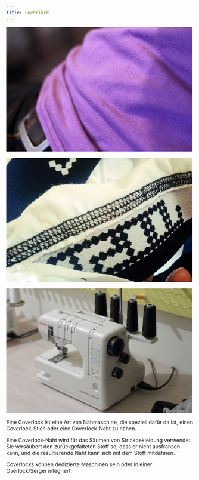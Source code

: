 ```yaml
---
title: Coverlock
---
```


![Ein Saum eines T-Shirts, hergestellt mit einer Coverlock-Maschine](coverlock-hem.jpg)

![Die fertige Rückseite einer Coverlock-Naht](coverlock.jpg)

![Meine Coverlock-Maschine, ein Janome Coverpro 1000 CPX](janome-coverpro.jpg)

Eine Coverlock ist eine Art von Nähmaschine, die speziell dafür da ist, einen Coverlock-Stich oder eine Coverlock-Naht zu nähen.

Eine Coverlock-Naht wird für das Säumen von Strickbekleidung verwendet. Sie versäubert den zurückgefalteten Stoff so, dass er nicht ausfransen kann, und die resultierende Naht kann sich mit dem Stoff mitdehnen.

Coverlocks können dedizierte Maschinen sein oder in einer Overlock/Serger integriert.
